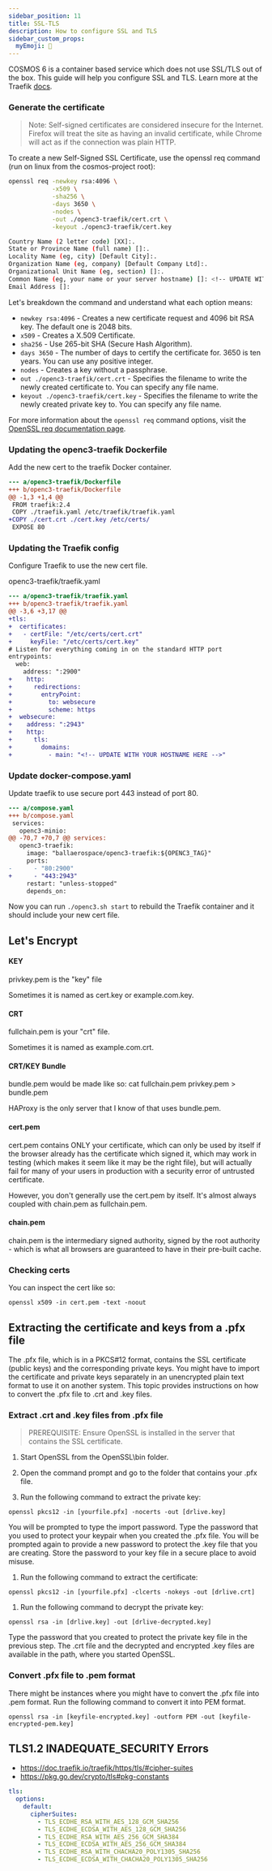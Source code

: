 ```yaml
---
sidebar_position: 11
title: SSL-TLS
description: How to configure SSL and TLS
sidebar_custom_props:
  myEmoji: 🔐
---
```


COSMOS 6 is a container based service which does not use SSL/TLS out of the box. This guide will help you configure SSL and TLS. Learn more at the Traefik [docs](https://doc.traefik.io/traefik/routing/entrypoints/#tls).

### Generate the certificate

> Note: Self-signed certificates are considered insecure for the Internet. Firefox will treat the site as having an invalid certificate, while Chrome will act as if the connection was plain HTTP.

To create a new Self-Signed SSL Certificate, use the openssl req command (run on linux from the cosmos-project root):

```bash
openssl req -newkey rsa:4096 \
            -x509 \
            -sha256 \
            -days 3650 \
            -nodes \
            -out ./openc3-traefik/cert.crt \
            -keyout ./openc3-traefik/cert.key

Country Name (2 letter code) [XX]:.
State or Province Name (full name) []:.
Locality Name (eg, city) [Default City]:.
Organization Name (eg, company) [Default Company Ltd]:.
Organizational Unit Name (eg, section) []:.
Common Name (eg, your name or your server hostname) []: <!-- UPDATE WITH YOUR HOSTNAME HERE -->
Email Address []:
```

Let's breakdown the command and understand what each option means:

- `newkey rsa:4096` - Creates a new certificate request and 4096 bit RSA key. The default one is 2048 bits.
- `x509` - Creates a X.509 Certificate.
- `sha256` - Use 265-bit SHA (Secure Hash Algorithm).
- `days 3650` - The number of days to certify the certificate for. 3650 is ten years. You can use any positive integer.
- `nodes` - Creates a key without a passphrase.
- `out ./openc3-traefik/cert.crt` - Specifies the filename to write the newly created certificate to. You can specify any file name.
- `keyout ./openc3-traefik/cert.key` - Specifies the filename to write the newly created private key to. You can specify any file name.

For more information about the `openssl req` command options, visit the [OpenSSL req documentation page](https://www.openssl.org/docs/man1.0.2/man1/openssl-req.html).

### Updating the openc3-traefik Dockerfile

Add the new cert to the traefik Docker container.

```diff
--- a/openc3-traefik/Dockerfile
+++ b/openc3-traefik/Dockerfile
@@ -1,3 +1,4 @@
 FROM traefik:2.4
 COPY ./traefik.yaml /etc/traefik/traefik.yaml
+COPY ./cert.crt ./cert.key /etc/certs/
 EXPOSE 80
```

### Updating the Traefik config

Configure Traefik to use the new cert file.

openc3-traefik/traefik.yaml

```diff
--- a/openc3-traefik/traefik.yaml
+++ b/openc3-traefik/traefik.yaml
@@ -3,6 +3,17 @@
+tls:
+  certificates:
+   - certFile: "/etc/certs/cert.crt"
+     keyFile: "/etc/certs/cert.key"
# Listen for everything coming in on the standard HTTP port
entrypoints:
  web:
    address: ":2900"
+    http:
+      redirections:
+        entryPoint:
+          to: websecure
+          scheme: https
+  websecure:
+    address: ":2943"
+    http:
+      tls:
+        domains:
+          - main: "<!-- UPDATE WITH YOUR HOSTNAME HERE -->"
```

### Update docker-compose.yaml

Update traefik to use secure port 443 instead of port 80.

```diff
--- a/compose.yaml
+++ b/compose.yaml
 services:
   openc3-minio:
@@ -70,7 +70,7 @@ services:
   openc3-traefik:
     image: "ballaerospace/openc3-traefik:${OPENC3_TAG}"
     ports:
-      - "80:2900"
+      - "443:2943"
     restart: "unless-stopped"
     depends_on:
```

Now you can run `./openc3.sh start` to rebuild the Traefik container and it should include your new cert file.

## Let's Encrypt

#### KEY

privkey.pem is the "key" file

Sometimes it is named as cert.key or example.com.key.

#### CRT

fullchain.pem is your "crt" file.

Sometimes it is named as example.com.crt.

#### CRT/KEY Bundle

bundle.pem would be made like so: cat fullchain.pem privkey.pem > bundle.pem

HAProxy is the only server that I know of that uses bundle.pem.

#### cert.pem

cert.pem contains ONLY your certificate, which can only be used by itself if the browser already has the certificate which signed it, which may work in testing (which makes it seem like it may be the right file), but will actually fail for many of your users in production with a security error of untrusted certificate.

However, you don't generally use the cert.pem by itself. It's almost always coupled with chain.pem as fullchain.pem.

#### chain.pem

chain.pem is the intermediary signed authority, signed by the root authority - which is what all browsers are guaranteed to have in their pre-built cache.

### Checking certs

You can inspect the cert like so:

```
openssl x509 -in cert.pem -text -noout
```

## Extracting the certificate and keys from a .pfx file

The .pfx file, which is in a PKCS#12 format, contains the SSL certificate (public keys) and the corresponding private keys. You might have to import the certificate and private keys separately in an unencrypted plain text format to use it on another system. This topic provides instructions on how to convert the .pfx file to .crt and .key files.

### Extract .crt and .key files from .pfx file

> PREREQUISITE: Ensure OpenSSL is installed in the server that contains the SSL certificate.

1. Start OpenSSL from the OpenSSL\bin folder.

1. Open the command prompt and go to the folder that contains your .pfx file.

1. Run the following command to extract the private key:

```
openssl pkcs12 -in [yourfile.pfx] -nocerts -out [drlive.key]
```

You will be prompted to type the import password. Type the password that you used to protect your keypair when you created the .pfx file. You will be prompted again to provide a new password to protect the .key file that you are creating. Store the password to your key file in a secure place to avoid misuse.

1. Run the following command to extract the certificate:

```
openssl pkcs12 -in [yourfile.pfx] -clcerts -nokeys -out [drlive.crt]
```

1. Run the following command to decrypt the private key:

```
openssl rsa -in [drlive.key] -out [drlive-decrypted.key]
```

Type the password that you created to protect the private key file in the previous step.
The .crt file and the decrypted and encrypted .key files are available in the path, where you started OpenSSL.

### Convert .pfx file to .pem format

There might be instances where you might have to convert the .pfx file into .pem format. Run the following command to convert it into PEM format.

```
openssl rsa -in [keyfile-encrypted.key] -outform PEM -out [keyfile-encrypted-pem.key]
```

## TLS1.2 INADEQUATE_SECURITY Errors

- https://doc.traefik.io/traefik/https/tls/#cipher-suites
- https://pkg.go.dev/crypto/tls#pkg-constants

```yaml
tls:
  options:
    default:
      cipherSuites:
        - TLS_ECDHE_RSA_WITH_AES_128_GCM_SHA256
        - TLS_ECDHE_ECDSA_WITH_AES_128_GCM_SHA256
        - TLS_ECDHE_RSA_WITH_AES_256_GCM_SHA384
        - TLS_ECDHE_ECDSA_WITH_AES_256_GCM_SHA384
        - TLS_ECDHE_RSA_WITH_CHACHA20_POLY1305_SHA256
        - TLS_ECDHE_ECDSA_WITH_CHACHA20_POLY1305_SHA256
```
